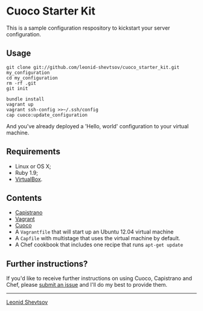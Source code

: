 # Cuoco Starter Kit

This is a sample configuration respository to kickstart your server configuration.

## Usage

    git clone git://github.com/leonid-shevtsov/cuoco_starter_kit.git my_configuration
    cd my_configuration
    rm -rf .git
    git init

    bundle install
    vagrant up
    vagrant ssh-config >>~/.ssh/config
    cap cuoco:update_configuration

And you've already deployed a 'Hello, world' configuration to your virtual machine.

## Requirements

* Linux or OS X;
* Ruby 1.9;
* [VirtualBox](https://en.wikipedia.org/wiki/VirtualBox).

## Contents

* [Capistrano](https://github.com/capistrano/capistrano)
* [Vagrant](http://vagrantup.com)
* [Cuoco](https://github.com/leonid-shevtsov/cuoco)
* A `Vagrantfile` that will start up an Ubuntu 12.04 virtual machine
* A `Capfile` with multistage that uses the virtual machine by default.
* A Chef cookbook that includes one recipe that runs `apt-get update`

## Further instructions?

If you'd like to receive further instructions on using Cuoco, Capistrano and Chef, please [submit an issue](https://github.com/leonid-shevtsov/cuoco_starter_kit/issues) and I'll do my best to provide them.

* * *

[Leonid Shevtsov](http://leonid.shevtsov.me)